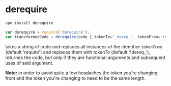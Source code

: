 derequire
====

```bash
npm install derequire
```

```javascript
var derequire = require('derequire');
var transformedCode = derequire(code [,tokenTo='_dereq_', tokenFrom='require');
```

takes a string of code and replaces all instances of the identifier `tokenFrom` (default 'require') and replaces them with tokenTo (default '\dereq\_'), returnes the code, but only if they are functional arguments and subsequent uses of said argument.

__Note:__ in order to avoid quite a few headaches the token you're changing from and the token you're changing to need to be the same length.